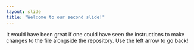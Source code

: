 ```yaml
---
layout: slide
title: "Welcome to our second slide!"
---
```

It would have been great if one could have seen the instructions to make changes to the file alongside the repository.
Use the left arrow to go back!
